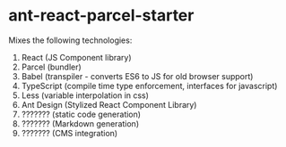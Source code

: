 # ant-react-parcel-starter

Mixes the following technologies: 
1. React (JS Component library)
2. Parcel (bundler)
3. Babel (transpiler - converts ES6 to JS for old browser support)
4. TypeScript (compile time type enforcement, interfaces for javascript)
5. Less (variable interpolation in css)
6. Ant Design (Stylized React Component Library)
7. ??????? (static code generation)
9. ??????? (Markdown generation)
10. ??????? (CMS integration)
